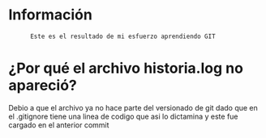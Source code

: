 # Información
          Este es el resultado de mi esfuerzo aprendiendo GIT

# ¿Por qué el archivo historia.log no apareció?
Debio a que el archivo ya no hace parte del versionado de git dado que en el .gitignore tiene una linea de codigo que asi lo dictamina y este fue cargado en el anterior commit